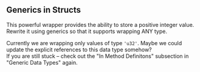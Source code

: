 ## Generics in Structs

This powerful wrapper provides the ability to store a positive integer value.
Rewrite it using generics so that it supports wrapping ANY type.

<div class="hint">Currently we are wrapping only values of type <code>'u32'</code>.
Maybe we could update the explicit references to this data type somehow?</div>

<div class="hint">
If you are still stuck – check out the "In Method Definitons" subsection in "Generic Data Types" again.</div>